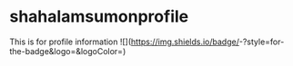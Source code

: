 # shahalamsumonprofile
This is for profile information
![<Badge Name>](https://img.shields.io/badge/<Badge Text>-<Background Color>?style=for-the-badge&logo=<Icon Name>&logoColor=<Logo Color>)
